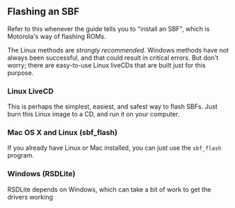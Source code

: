 ## Flashing an SBF 

Refer to this whenever the guide tells you to "install an SBF", which is Motorola's way of flashing ROMs.

The Linux methods are *strongly recommended*. Windows methods have not always been successful, and that could result in critical errors. But don't worry; there are easy-to-use Linux liveCDs that are built just for this purpose.

### Linux LiveCD

This is perhaps the simplest, easiest, and safest way to flash SBFs. Just burn this Linux image to a CD, and run it on your computer. 

### Mac OS X and Linux (sbf_flash)

If you already have Linux or Mac installed, you can just use the `sbf_flash` program.

### Windows (RSDLite)

RSDLite depends on Windows, which can take a bit of work to get the drivers working
